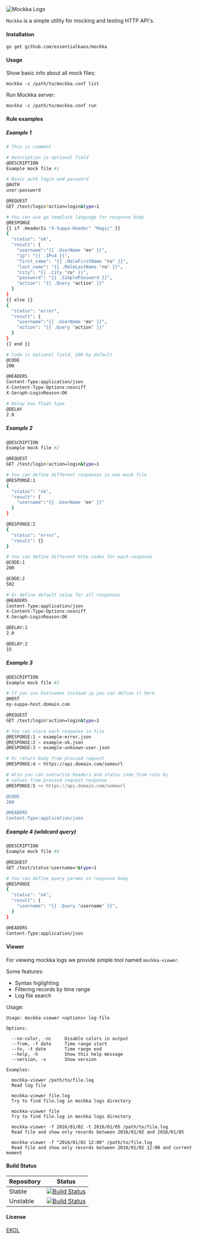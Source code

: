 ![Mockka Logo](https://essentialkaos.com/github/mockka-v5.png)

`Mockka` is a simple utility for mocking and testing HTTP API's.

#### Installation
````
go get github.com/essentialkaos/mockka
````

#### Usage

Show basic info about all mock files:
````
mockka -c /path/to/mockka.conf list
````

Run Mockka server:
````
mockka -c /path/to/mockka.conf run
````

#### Rule examples

##### Example 1
````bash
# This is comment

# Description is optional field
@DESCRIPTION
Example mock file #1

# Basic auth login and password
@AUTH
user:password

@REQUEST
GET /test/login?action=login&type=1

# You can use go template language for response body
@RESPONSE
{{ if .HeaderIs "X-Suppa-Header" "Magic" }}
{
  "status": "ok",
  "result": {
    "username":"{{ .UserName "en" }}",
    "ip": "{{ .IPv4 }}",
    "first_name": "{{ .MaleFirstName "ru" }}",
    "last_name": "{{ .MaleLastName "ru" }}",
    "city": "{{ .City "ru" }}",
    "password": "{{ .SimplePassword }}",
    "action": "{{ .Query "action" }}"
  }
}
{{ else }}
{
  "status": "error",
  "result": {
    "username":"{{ .UserName "en" }}",
    "action": "{{ .Query "action" }}"
  }
}
{{ end }}

# Code is optional field, 200 by default
@CODE
200

@HEADERS
Content-Type:application/json
X-Content-Type-Options:nosniff
X-Seraph-LoginReason:OK

# Delay has float type
@DELAY
2.0

````

##### Example 2

````bash
@DESCRIPTION
Example mock file #2

@REQUEST
GET /test/login?action=login&type=1

# You can define different responses in one mock file
@RESPONSE:1
{
  "status": "ok",
  "result": {
    "username":"{{ .UserName "en" }}"
  }
}

@RESPONSE:2
{
  "status": "error",
  "result": {}
}

# You can define different http codes for each response
@CODE:1
200

@CODE:2
502

# Or define default value for all responses
@HEADERS
Content-Type:application/json
X-Content-Type-Options:nosniff
X-Seraph-LoginReason:OK

@DELAY:1
2.0

@DELAY:2
15

````

##### Example 3

````bash
@DESCRIPTION
Example mock file #3

# If you use hostnames instead ip you can define it here
@HOST
my-suppa-host.domain.com

@REQUEST
GET /test/login?action=login&type=1

# You can store each response in file
@RESPONSE:1 < example-error.json
@RESPONSE:2 < example-ok.json
@RESPONSE:3 < example-unknown-user.json

# Or return body from proxied request
@RESPONSE:4 < https://api.domain.com/someurl

# Also you can overwrite headers and status code from rule by
# values from proxied request response
@RESPONSE:5 << https://api.domain.com/someurl

@CODE
200

@HEADERS
Content-Type:application/json

````

##### Example 4 (wildcard query)

````bash
@DESCRIPTION
Example mock file #4

@REQUEST
GET /test/status?username=*&type=1

# You can define query params in response body
@RESPONSE
{
  "status": "ok",
  "result": {
    "username": "{{ .Query "username" }}",
  }
}

@HEADERS
Content-Type:application/json

````

#### Viewer

For viewing mockka logs we provide simple tool named `mockka-viewer`.

Some features:

* Syntax higlighting
* Filtering records by time range
* Log file search

Usage:

````
Usage: mockka-viewer <options> log-file

Options:

  --no-color, -nc     Disable colors in output
  --from, -f date     Time range start
  --to, -t date       Time range end
  --help, -h          Show this help message
  --version, -v       Show version

Examples:

  mockka-viewer /path/to/file.log
  Read log file

  mockka-viewer file.log
  Try to find file.log in mockka logs directory

  mockka-viewer file
  Try to find file.log in mockka logs directory

  mockka-viewer -f 2016/01/02 -t 2016/01/05 /path/to/file.log
  Read file and show only records between 2016/01/02 and 2016/01/05

  mockka-viewer -f "2016/01/02 12:00" /path/to/file.log
  Read file and show only records between 2016/01/02 12:00 and current moment

````

#### Build Status

| Repository | Status |
|------------|--------|
| Stable | [![Build Status](https://travis-ci.org/essentialkaos/mockka.svg?branch=master)](https://travis-ci.org/essentialkaos/mockka) |
| Unstable | [![Build Status](https://travis-ci.org/essentialkaos/mockka.svg?branch=develop)](https://travis-ci.org/essentialkaos/mockka) |

#### License

[EKOL](https://essentialkaos.com/ekol)
